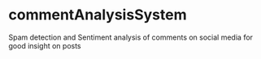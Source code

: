 # commentAnalysisSystem
Spam detection and Sentiment analysis of comments on social media for good insight on posts
